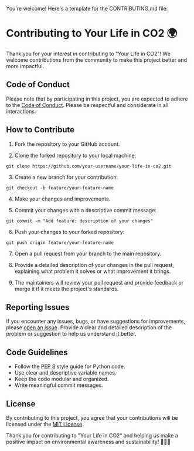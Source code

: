 You're welcome! Here's a template for the CONTRIBUTING.md file:

# Contributing to Your Life in CO2 🌍

Thank you for your interest in contributing to "Your Life in CO2"! We welcome contributions from the community to make this project better and more impactful.

## Code of Conduct

Please note that by participating in this project, you are expected to adhere to the [Code of Conduct](CODE_OF_CONDUCT.md). Please be respectful and considerate in all interactions.

## How to Contribute

1. Fork the repository to your GitHub account.

2. Clone the forked repository to your local machine:

```
git clone https://github.com/your-username/your-life-in-co2.git
```

3. Create a new branch for your contribution:

```
git checkout -b feature/your-feature-name
```

4. Make your changes and improvements.

5. Commit your changes with a descriptive commit message:

```
git commit -m "Add feature: description of your changes"
```

6. Push your changes to your forked repository:

```
git push origin feature/your-feature-name
```

7. Open a pull request from your branch to the main repository.

8. Provide a detailed description of your changes in the pull request, explaining what problem it solves or what improvement it brings.

9. The maintainers will review your pull request and provide feedback or merge it if it meets the project's standards.

## Reporting Issues

If you encounter any issues, bugs, or have suggestions for improvements, please [open an issue](https://github.com/mo-mia/your-life-in-co2/issues). Provide a clear and detailed description of the problem or suggestion to help us understand it better.

## Code Guidelines

- Follow the [PEP 8](https://www.python.org/dev/peps/pep-0008/) style guide for Python code.
- Use clear and descriptive variable names.
- Keep the code modular and organized.
- Write meaningful commit messages.

## License

By contributing to this project, you agree that your contributions will be licensed under the [MIT License](LICENSE).

Thank you for contributing to "Your Life in CO2" and helping us make a positive impact on environmental awareness and sustainability! 🌱🌿🌳
